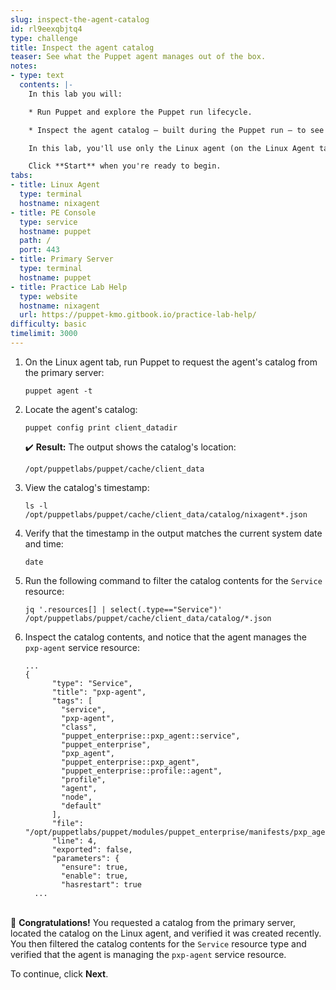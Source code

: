 ```yaml
---
slug: inspect-the-agent-catalog
id: rl9eexqbjtq4
type: challenge
title: Inspect the agent catalog
teaser: See what the Puppet agent manages out of the box.
notes:
- type: text
  contents: |-
    In this lab you will:

    * Run Puppet and explore the Puppet run lifecycle.

    * Inspect the agent catalog — built during the Puppet run — to see what the Puppet agent manages out of the box.

    In this lab, you'll use only the Linux agent (on the Linux Agent tab). Feel free to explore the PE console and primary server command line available on the other tabs. To log into the PE console, use userid `admin` and password `puppetlabs`.

    Click **Start** when you're ready to begin.
tabs:
- title: Linux Agent
  type: terminal
  hostname: nixagent
- title: PE Console
  type: service
  hostname: puppet
  path: /
  port: 443
- title: Primary Server
  type: terminal
  hostname: puppet
- title: Practice Lab Help
  type: website
  hostname: nixagent
  url: https://puppet-kmo.gitbook.io/practice-lab-help/
difficulty: basic
timelimit: 3000
---
```

1. On the Linux agent tab, run Puppet to request the agent's catalog from the primary server:
    ```
    puppet agent -t
    ```
2. Locate the agent's catalog:

    ```
    puppet config print client_datadir
    ```
    ✔️ **Result:** The output shows the catalog's location:

       /opt/puppetlabs/puppet/cache/client_data

3. View the catalog's timestamp:

    ```
    ls -l /opt/puppetlabs/puppet/cache/client_data/catalog/nixagent*.json
    ```

4. Verify that the timestamp in the output matches the current system date and time:

    ```
    date
    ```

5. Run the following command to filter the catalog contents for the `Service` resource:

    ```
    jq '.resources[] | select(.type=="Service")' /opt/puppetlabs/puppet/cache/client_data/catalog/*.json
    ```

6. Inspect the catalog contents, and notice that the agent manages the `pxp-agent` service resource:
    ```
    ...
    {
          "type": "Service",
          "title": "pxp-agent",
          "tags": [
            "service",
            "pxp-agent",
            "class",
            "puppet_enterprise::pxp_agent::service",
            "puppet_enterprise",
            "pxp_agent",
            "puppet_enterprise::pxp_agent",
            "puppet_enterprise::profile::agent",
            "profile",
            "agent",
            "node",
            "default"
          ],
          "file": "/opt/puppetlabs/puppet/modules/puppet_enterprise/manifests/pxp_agent/service.pp",
          "line": 4,
          "exported": false,
          "parameters": {
            "ensure": true,
            "enable": true,
            "hasrestart": true
      ...
    ```

<br>🎈 **Congratulations!** You requested a catalog from the primary server, located the catalog on the Linux agent, and verified it was created recently. You then filtered the catalog contents for the `Service` resource type and verified that the agent is managing the `pxp-agent` service resource.

To continue, click **Next**.
